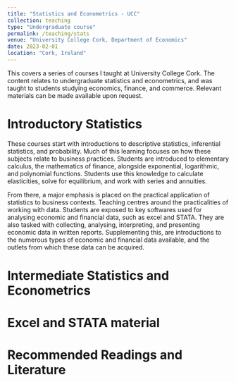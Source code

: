 ```yaml
---
title: "Statistics and Econometrics - UCC"
collection: teaching
type: "Undergraduate course"
permalink: /teaching/stats
venue: "University College Cork, Department of Economics"
date: 2023-02-01
location: "Cork, Ireland"
---
```


This covers a series of courses I taught at University College Cork. The content relates to undergraduate statistics and econometrics, and was taught to students studying economics, finance, and commerce. Relevant materials can be made available upon request.

Introductory Statistics
======
These courses start with introductions to descriptive statistics, inferential statistics, and probability. Much of this learning focuses on how these subjects relate to business practices. Students are introduced to elementary calculus, the mathematics of finance, alongside exponential, logarithmic, and polynomial functions. Students use this knowledge to calculate elasticities, solve for equilibrium, and work with series and annuities.

From there, a major emphasis is placed on the practical application of statistics to business contexts. Teaching centres around the practicalities of working with data. Students are exposed to key softwares used for analysing economic and financial data, such as excel and STATA. They are also tasked with collecting, analysing, interpreting, and presenting economic data in written reports. Supplementing this, are introductions to the numerous types of economic and financial data available, and the outlets from which these data can be acquired.

Intermediate Statistics and Econometrics
======

Excel and STATA material
======

Recommended Readings and Literature
======

